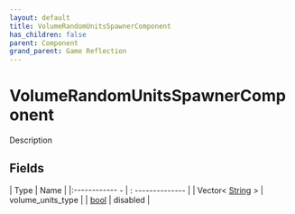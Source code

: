 ```yaml
---
layout: default
title: VolumeRandomUnitsSpawnerComponent
has_children: false
parent: Component
grand_parent: Game Reflection
---
```

# VolumeRandomUnitsSpawnerComponent
Description 

## Fields
| Type | Name |
|:------------ - | : -------------- |
| Vector< [String](game-reflection/components/string.md) > | volume_units_type |
| [bool](game-reflection/components/bool.md) | disabled |
